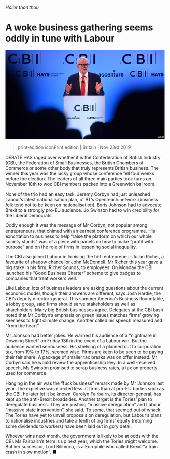 ###### Holier than thou

# A woke business gathering seems oddly in tune with Labour 

![image](images/20191123_brp507.jpg) 

> print-edition iconPrint edition | Britain | Nov 23rd 2019 

DEBATE HAS raged over whether it is the Confederation of British Industry (CBI), the Federation of Small Businesses, the British Chambers of Commerce or some other body that truly represents British business. The winner this year was the lucky group whose conference fell four weeks before the election. The leaders of all three main parties took turns on November 18th to woo CBI members packed into a Greenwich ballroom. 

None of the trio had an easy task. Jeremy Corbyn had just unleashed Labour’s latest nationalisation plan, of BT’s Openreach network (business folk tend not to be keen on nationalisation). Boris Johnson had to advocate Brexit to a strongly pro-EU audience. Jo Swinson had to win credibility for the Liberal Democrats. 

Oddly enough it was the message of Mr Corbyn, not popular among entrepreneurs, that chimed with an earnest conference programme. His exhortation to business to help “raise the platform on which our whole society stands” was of a piece with panels on how to make “profit with purpose” and on the role of firms in lessening social inequality. 

The CBI also joined Labour in lionising the hi-fi entrepreneur Julian Richer, a favourite of shadow chancellor John McDonnell. Mr Richer this year gave a big stake in his firm, Richer Sounds, to employees. On Monday the CBI launched his “Good Business Charter” scheme to give badges to companies that treat workers well. 

Like Labour, lots of business leaders are asking questions about the current economic model, though their answers are different, says Josh Hardie, the CBI’s deputy director-general. This summer America’s Business Roundtable, a lobby group, said firms should serve stakeholders as well as shareholders. Many big British businesses agree. Delegates at the CBI bash noted that Mr Corbyn’s emphasis on green issues matches firms’ growing keenness to fight climate change. Another called his speech measured and “from the heart”. 

Mr Johnson had better jokes. He warned his audience of a “nightmare in Downing Street” on Friday 13th in the event of a Labour win. But the audience wanted seriousness. His shelving of a planned cut to corporation tax, from 19% to 17%, seemed wise. Firms are keen to be seen to be paying their fair share. A package of smaller tax breaks was on offer instead. Mr Corbyn said he would review the apprenticeship levy. In a well-received speech, Ms Swinson promised to scrap business rates, a tax on property used for commerce. 

Hanging in the air was the “fuck business” remark made by Mr Johnson last year. The expletive was directed less at firms than at pro-EU bodies such as the CBI, he later let it be known. Carolyn Fairbairn, its director-general, has kept up the anti-Brexit broadsides. Another target is the Tories’ plan to deregulate business. They are pushing “massive deregulation” and Labour “massive state intervention”, she said. To some, that seemed out of whack. The Tories have yet to unveil proposals on deregulation, but Labour’s plans to nationalise industries and take a tenth of big firms’ equity (returning some dividends to workers) have been laid out in gory detail. 

Whoever wins next month, the government is likely to be at odds with the CBI. Ms Fairbairn’s term is up next year, which the Tories might welcome. But her successor, Lord Bilimoria, is a Europhile who called Brexit “a train crash in slow motion”. ■ 

